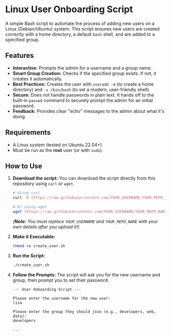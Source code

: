 # Linux User Onboarding Script

A simple Bash script to automate the process of adding new users on a Linux (Debian/Ubuntu) system. This script ensures new users are created correctly with a home directory, a default `bash` shell, and are added to a specified group.

## Features

* **Interactive:** Prompts the admin for a username and a group name.
* **Smart Group Creation:** Checks if the specified group exists. If not, it creates it automatically.
* **Best Practices:** Creates the user with `useradd -m` (to create a home directory) and `-s /bin/bash` (to set a modern, user-friendly shell).
* **Secure:** Does not handle passwords in plain text. It hands off to the built-in `passwd` command to securely prompt the admin for an initial password.
* **Feedback:** Provides clear "echo" messages to the admin about what it's doing.

## Requirements

* A Linux system (tested on Ubuntu 22.04+).
* Must be run as the **root** user (or with `sudo`).

## How to Use

1.  **Download the script:**
    You can download the script directly from this repository using `curl` or `wget`.
    ```bash
    # Using curl
    curl -O [https://raw.githubusercontent.com/YOUR_USERNAME/YOUR_REPO_NAME/main/create_user.sh](https://raw.githubusercontent.com/YOUR_USERNAME/YOUR_REPO_NAME/main/create_user.sh)

    # Or using wget
    wget [https://raw.githubusercontent.com/YOUR_USERNAME/YOUR_REPO_NAME/main/create_user.sh](https://raw.githubusercontent.com/YOUR_USERNAME/YOUR_REPO_NAME/main/create_user.sh)
    ```
    *(**Note:** You must replace `YOUR_USERNAME` and `YOUR_REPO_NAME` with your own details after you upload it!)*

2.  **Make it Executable:**
    ```bash
    chmod +x create_user.sh
    ```

3.  **Run the Script:**
    ```bash
    ./create_user.sh
    ```

4.  **Follow the Prompts:**
    The script will ask you for the new username and group, then prompt you to set their password.
    ```
    --- User Onboarding Script ---

    Please enter the username for the new user:
    lisa
    
    Please enter the group they should join (e.g., developers, web, data):
    developers
    
    ...
    ```

